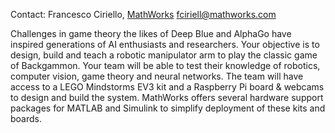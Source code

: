 Contact: Francesco Ciriello, [MathWorks](MathWorks "wikilink")
<fciriell@mathworks.com>

Challenges in game theory the likes of Deep Blue and AlphaGo have
inspired generations of AI enthusiasts and researchers. Your objective
is to design, build and teach a robotic manipulator arm to play the
classic game of Backgammon. Your team will be able to test their
knowledge of robotics, computer vision, game theory and neural networks.
The team will have access to a LEGO Mindstorms EV3 kit and a Raspberry
Pi board & webcams to design and build the system. MathWorks offers
several hardware support packages for MATLAB and Simulink to simplify
deployment of these kits and boards.